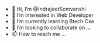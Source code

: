 - 👋 Hi, I’m @IndrajeetSomvanshi
- 👀 I’m interested in Web Developer
- 🌱 I’m currently learning Btech Cse
- 💞️ I’m looking to collaborate on ...
- 📫 How to reach me ...

<!---
IndrajeetSomvanshi/IndrajeetSomvanshi is a ✨ special ✨ repository because its `README.md` (this file) appears on your GitHub profile.
You can click the Preview link to take a look at your changes.
--->

